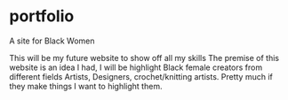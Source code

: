 # portfolio
A site for Black Women

This will be my future website to show off all my skills
The premise of this website is an idea I had, I will be highlight Black female creators from different fields
Artists, Designers, crochet/knitting artists. Pretty much if they make things I want to highlight them.
